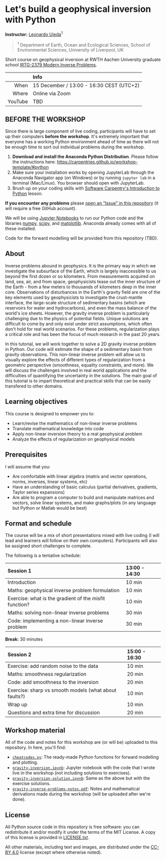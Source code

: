 # Let's build a geophysical inversion with Python

**Instructor:** [Leonardo Uieda](https://www.leouieda.com/)<sup>1</sup>

> <sup>1</sup> Department of Earth, Ocean and Ecological Sciences,
> School of Environmental Sciences, University of Liverpool, UK

Short course on geophysical inversion at RWTH Aachen University
graduate school [IRTG-2379 Modern Inverse Problems](
https://blog.rwth-aachen.de/irtg-mip/about-irtg-2379/).

|        | Info |
|-------:|:-----|
|When    | 15 December / 13:00 - 16:30 CEST (UTC+2) |
|Where   | Online via Zoom |
|YouTube | TBD |

## BEFORE THE WORKSHOP

Since there is large component of live coding, participants will
have to set up their computers **before the workshop**. It's
extremely important that everyone has a working Python environment
ahead of time as there will not be enough time to sort out
individual problems during the workshop.

1. **Download and install the Anaconda Python Distribution**.
   Please follow the instructions here:
   https://carpentries.github.io/workshop-template/#python
1. Make sure your installation works by opening JupyterLab through
   the Anaconda Navigator app (on Windows) or by running
   `jupyter lab` in a terminal (Mac/Linux). You browser should
   open with JupyterLab.
1. Brush up on your coding skills with [Software Carpentry's
   Introduction to Python](https://swcarpentry.github.io/python-novice-inflammation/)
   lesson.

**If you encounter any problems** please [open an "Issue" in
this repository](https://github.com/compgeolab/2020-aachen-inverse-problems/issues/new)
(it will require a free GitHub account).

We will be using [Jupyter Notebooks](https://jupyter.org/) to run our
Python code and the libraries [numpy](https://numpy.org/),
[scipy](https://www.scipy.org/), and [matplotlib](https://matplotlib.org/).
Anaconda already comes with all of these installed.

Code for the forward modelling will be provided from this repository
(TBD).

## About

Inverse problems abound in geophysics.
It is the primary way in which we investigate the subsurface of the Earth,
which is largely inaccessible to us beyond the first dozen or so kilometers.
From measurements acquired on land, sea, air, and from space, geophysicists
tease out the inner structure of the Earth - from a few meters to thousands of
kilometers deep in the inner core.
Observations of disturbances in the Earth's gravity field are one of the key
elements used by geophysicists to investigate the crust-mantle interface, the
large-scale structure of sedimentary basins (which are reservoirs for water and
hydrocarbons), and even the mass balance of the world's ice sheets.
However, the gravity inverse problem is particularly challenging due to the
physics of potential fields.
Unique solutions are difficult to come by and only exist under strict
assumptions, which often don't hold for real world scenarios.
For these problems, regularization plays a critical role and has been the focus
of much research in the past 20 years.

In this tutorial, we will work together to solve a 2D gravity inverse problem
in Python.
Our code will estimate the shape of a sedimentary basin from gravity
observations.
This non-linear inverse problem will allow us to visually explore the effects
of different types of regularization from a geometric perspective (smoothness,
equality constraints, and more).
We will discuss the challenges involved in real world applications and the
difficulties of quantifying the uncertainty in the solutions.
The main goal of this tutorial is to impart theoretical and practical
skills that can be easily transfered to other domains.

## Learning objectives

This course is designed to empower you to:

* Learn/revise the mathematics of non-linear inverse problems
* Translate mathematical knowledge into code
* Apply non-linear inversion theory to a real geophysical problem
* Analyze the effects of regularization on geophysical models

## Prerequisites

I will assume that you:

* Are comfortable with linear algebra (matrix and vector operations,
  norms, inverses, linear systems, etc)
* Have an understanding of basic calculus (partial derivatives, gradients,
  Taylor series expansions)
* Are able to program a computer to build and manipulate matrices and
  vectors, solve linear systems, and make graphs/plots (in any language
  but Python or Matlab would be best)

## Format and schedule

The course will be a mix of short presentations mixed with live coding
(I will lead and learners will follow on their own computers). Participants
will also be assigned short challenges to complete.

The following is a tentative schedule:

| Session 1 | 13:00 - 14:30 |
|:----------|:--------------|
| Introduction | 10 min |
| Maths: geophysical inverse problem formulation | 10 min |
| Exercise: what is the gradient of the misfit function? | 10 min |
| Maths: solving non-linear inverse problems | 30 min |
| Code: implementing a non-linear inverse problem | 30 min |

**Break:** 30 minutes

| Session 2 | 15:00 - 16:30 |
|:----------|:--------------|
| Exercise: add random noise to the data | 10 min |
| Maths: smoothness regularization | 20 min |
| Code: add smoothness to the inversion | 20 min |
| Exercise: sharp vs smooth models (what about faults?) | 10 min |
| Wrap up | 10 min |
| Questions and extra time for discussion | 20 min |

## Workshop material

All of the code and notes for this workshop are (or will be) uploaded
to this repository. In here, you'll find:

* [`cheatcodes.py`](cheatcodes.py): The ready-made Python functions for
  forward modelling and plotting.
* [`gravity-inversion.ipynb`](https://nbviewer.jupyter.org/github/compgeolab/2020-aachen-inverse-problems/blob/main/gravity-inversion.ipynb):
  Jupyter notebook with the code that I wrote live in the workshop
  (not including solutions to exercises).
* [`gravity-inversion-solution.ipynb`](https://nbviewer.jupyter.org/github/compgeolab/2020-aachen-inverse-problems/blob/main/gravity-inversion-solution.ipynb):
  Same as the above but with the exercise solutions.
* [`gravity-inverse-problems-notes.pdf`](gravity-inverse-problems-notes.pdf): 
  Notes and mathematical derivations made during the workshop
  (will be uploaded after we're done).

## License

All Python source code in this repository is free software:
you can redistribute it and/or modify it under the terms of the
MIT License. A copy of this license is provided in
[LICENSE.txt](https://github.com/compgeolab/2020-aachen-inverse-problems/blob/main/LICENSE.txt).

All other materials, including text and images, are distributed under the
[CC-BY 4.0](https://creativecommons.org/licenses/by/4.0/)
license (except where otherwise noted).
